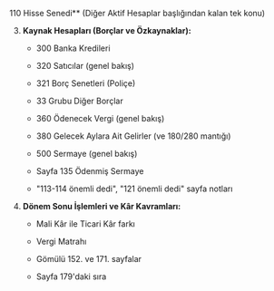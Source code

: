 

110 Hisse Senedi** (Diğer Aktif Hesaplar başlığından kalan tek konu)
    
3. **Kaynak Hesapları (Borçlar ve Özkaynaklar):**
    
    - 300 Banka Kredileri
        
    - 320 Satıcılar (genel bakış)
        
    - 321 Borç Senetleri (Poliçe)
        
    - 33 Grubu Diğer Borçlar
        
    - 360 Ödenecek Vergi (genel bakış)
        
    - 380 Gelecek Aylara Ait Gelirler (ve 180/280 mantığı)
        
    - 500 Sermaye (genel bakış)
        
    - Sayfa 135 Ödenmiş Sermaye
        
    - "113-114 önemli dedi", "121 önemli dedi" sayfa notları
        
4. **Dönem Sonu İşlemleri ve Kâr Kavramları:**
    
    - Mali Kâr ile Ticari Kâr farkı
        
    - Vergi Matrahı
        
    - Gömülü 152. ve 171. sayfalar
        
    - Sayfa 179'daki sıra
        
